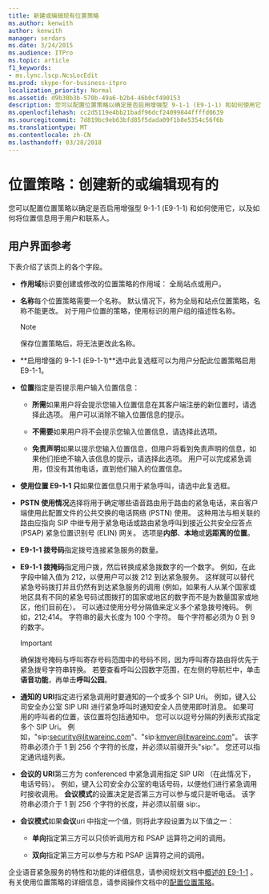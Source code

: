 ```yaml
---
title: 新建或编辑现有位置策略
ms.author: kenwith
author: kenwith
manager: serdars
ms.date: 3/24/2015
ms.audience: ITPro
ms.topic: article
f1_keywords:
- ms.lync.lscp.NcsLocEdit
ms.prod: skype-for-business-itpro
localization_priority: Normal
ms.assetid: d9b30b3b-570b-49a6-b2b4-46b0cf490153
description: 您可以配置位置策略以确定是否启用增强型 9-1-1 (E9-1-1) 和如何使用它，以及如何将位置信息用于用户和联系人。
ms.openlocfilehash: cc2d5119e4bb21badf96dcf24099844ffffd0639
ms.sourcegitcommit: 7d819bc9eb63bfd85f5dada09f1b8e5354c56f6b
ms.translationtype: MT
ms.contentlocale: zh-CN
ms.lasthandoff: 03/28/2018
---
```

# <a name="location-policy-create-new-or-edit-existing"></a>位置策略：创建新的或编辑现有的
 
您可以配置位置策略以确定是否启用增强型 9-1-1 (E9-1-1) 和如何使用它，以及如何将位置信息用于用户和联系人。
  
## <a name="ui-reference"></a>用户界面参考

下表介绍了该页上的各个字段。
  
- **作用域**标识要创建或修改的位置策略的作用域： 全局站点或用户。
    
- **名称**每个位置策略需要一个名称。 默认情况下，称为全局和站点位置策略，名称不能更改。 对于用户位置的策略，使用标识的用户组的描述性名称。
    
    > [!NOTE]
    > 保存位置策略后，将无法更改此名称。 
  
- **启用增强的 9-1-1 (E9-1-1)**选中此复选框可以为用户分配此位置策略启用 E9-1-1。
    
- **位置**指定是否提示用户输入位置信息：
    
  - **所需**如果用户将会提示您输入位置信息在其客户端注册的新位置时，请选择此选项。 用户可以消除不输入位置信息的提示。
    
  - **不需要**如果用户将不会提示您输入位置信息，请选择此选项。
    
  - **免责声明**如果以提示您输入位置信息，但用户将看到免责声明的信息，如果他们拒绝不输入该信息的提示，请选择此选项。 用户可以完成紧急调用，但没有其他电话，直到他们输入的位置信息。
    
- **使用位置 E9-1-1 只**如果位置信息只用于紧急呼叫，请选中此复选框。
    
- **PSTN 使用情况**选择将用于确定哪些语音路由用于路由的紧急电话，来自客户端使用此配置文件的公共交换的电话网络 (PSTN) 使用。 这种用法与相关联的路由应指向 SIP 中继专用于紧急电话或路由紧急呼叫到接近公共安全应答点 (PSAP) 紧急位置识别号 (ELIN) 网关。 选项是**内部**、**本地**或**远距离的位置**。
    
- **E9-1-1 拨号码**指定拨号连接紧急服务的数量。
    
- **E9-1-1 拨掩码**指定用户拨，然后转换成紧急拨数字的一个数字。 例如，在此字段中输入值为 212，以便用户可以拨 212 到达紧急服务。 这样就可以替代紧急号码拨打并且仍然有到达紧急服务的调用 (例如，如果有人从某个国家或地区具有不同的紧急号码试图拨打的国家或地区的数字而不是为数量国家或地区，他们目前在）。 可以通过使用分号分隔值来定义多个紧急拨号掩码。 例如，212;414。 字符串的最大长度为 100 个字符。 每个字符都必须为 0 到 9 的数字。
    
    > [!IMPORTANT]
    > 确保拨号掩码与呼叫寄存号码范围中的号码不同，因为呼叫寄存路由将优先于紧急拨号字符串转换。 若要查看呼叫公园数字范围，在左侧的导航栏中，单击**语音功能**，再单击**呼叫公园**。 
  
- **通知的 URI**指定进行紧急调用时要通知的一个或多个 SIP Uri。 例如，键入公司安全办公室 SIP URI 进行紧急呼叫时通知安全人员使用即时消息。 如果可用的呼叫者的位置，该位置将包括通知中。 您可以以逗号分隔的列表形式指定多个 SIP Uri。 例如，"sip:security@litwareinc.com"、"sip:kmyer@litwareinc.com"。 该字符串必须介于 1 到 256 个字符的长度，并必须以前缀开头"sip:"。 您还可以指定通讯组列表。
    
- **会议的 URI**第三方为 conferenced 中紧急调用指定 SIP URI （在此情况下，电话号码）。 例如，键入公司安全办公室的电话号码，以便他们进行紧急调用时接收调用。 **会议模式**的设置决定是否第三方可以参与或只是听电话。 该字符串必须介于 1 到 256 个字符的长度，并必须以前缀 sip:。
    
- **会议模式**如果**会议**uri 中指定一个值，则将此字段设置为以下值之一：
    
  - **单向**指定第三方可以只侦听调用方和 PSAP 运算符之间的调用。
    
  - **双向**指定第三方可以参与方和 PSAP 运算符之间的调用。
    
企业语音紧急服务的特性和功能的详细信息，请参阅规划文档中[概述的 E9-1-1](http://technet.microsoft.com/library/c01e6774-bc9f-4c5b-a60b-478b7317b2b7.aspx) 。 有关使用位置策略的详细信息，请参阅操作文档中的[配置位置策略](http://technet.microsoft.com/library/14e41bcb-ea0a-49c2-99b3-1f61fc34416d.aspx)。
  

